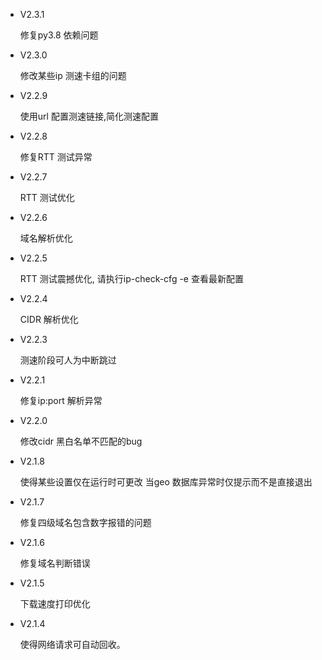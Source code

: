 - V2.3.1

  修复py3.8 依赖问题
- V2.3.0

  修改某些ip 测速卡组的问题
- V2.2.9

  使用url 配置测速链接,简化测速配置
- V2.2.8

  修复RTT 测试异常
- V2.2.7

  RTT 测试优化
- V2.2.6

  域名解析优化
- V2.2.5

  RTT 测试震撼优化, 请执行ip-check-cfg -e 查看最新配置
- V2.2.4

  CIDR 解析优化
- V2.2.3

  测速阶段可人为中断跳过
- V2.2.1

  修复ip:port 解析异常
- V2.2.0

  修改cidr 黑白名单不匹配的bug
- V2.1.8

  使得某些设置仅在运行时可更改
  当geo 数据库异常时仅提示而不是直接退出
- V2.1.7

  修复四级域名包含数字报错的问题
- V2.1.6

  修复域名判断错误
- V2.1.5

  下载速度打印优化
- V2.1.4

  使得网络请求可自动回收。
